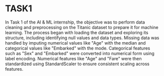 # TASK1
In Task 1 of the AI & ML internship, the objective was to perform data cleaning and preprocessing on the Titanic dataset to prepare it for machine learning. The process began with loading the dataset and exploring its structure, including identifying null values and data types. Missing data was handled by imputing numerical values like "Age" with the median and categorical values like "Embarked" with the mode. Categorical features such as "Sex" and "Embarked" were converted into numerical form using label encoding. Numerical features like "Age" and "Fare" were then standardized using StandardScaler to ensure consistent scaling across features.
